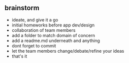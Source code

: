 ## brainstorm

- ideate, and give it a go
- initial homeworks before app dev/design
- collaboration of team members
- add a folder to match domain of concern
- add a readme.md underneath and anything
- dont forget to commit
- let the team members change/debate/refine your ideas
- that's it
